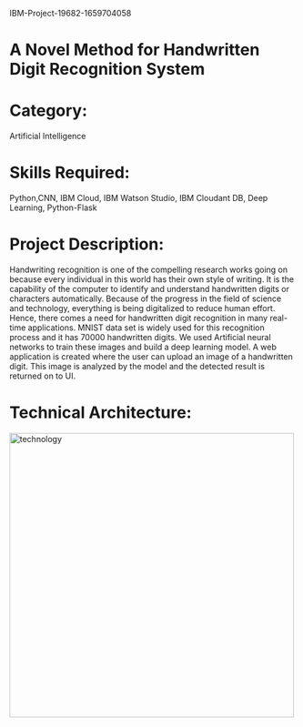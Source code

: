 IBM-Project-19682-1659704058
# A Novel Method for Handwritten Digit Recognition System
# Category:
Artificial Intelligence

# Skills Required:
Python,CNN, IBM Cloud, IBM Watson Studio, IBM Cloudant DB, Deep Learning, Python-Flask

# Project Description:
Handwriting recognition is one of the compelling research works going on because every individual in this world has their own style of writing. It is the capability of the computer to identify and understand handwritten digits or characters automatically. Because of the progress in the field of science and technology, everything is being digitalized to reduce human effort. Hence, there comes a need for handwritten digit recognition in many real-time applications. MNIST data set is widely used for this recognition process and it has 70000 handwritten digits. We used Artificial neural networks to train these images and build a deep learning model. A web application is created where the user can upload an image of a handwritten digit. This image is analyzed by the model and the detected result is returned on to UI.

# Technical Architecture:
<img width="500" alt="technology" src="https://user-images.githubusercontent.com/112473355/202754057-1987747a-c807-4cd8-b9d9-3e0f2f473932.png">
